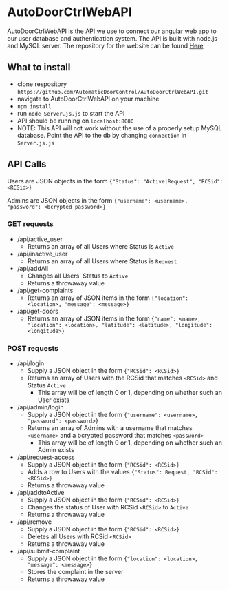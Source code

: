# AutoDoorCtrlWebAPI
AutoDoorCtrlWebAPI is the API we use to connect our angular web app to our user database and authentication system. The API is built with node.js and MySQL server. The repository for the website can be found [Here](https://github.com/AutomaticDoorControl/AutoDoorCtrlWeb)

## What to install
  * clone respository `https://github.com/AutomaticDoorControl/AutoDoorCtrlWebAPI.git`
  * navigate to AutoDoorCtrlWebAPI on your machine
  * `npm install`
  * run `node Server.js.js` to start the API
  * API should be running on `localhost:8080`
  * NOTE: This API will not work without the use of a properly setup MySQL database. Point the API to the db by changing `connection` in `Server.js.js`

## API Calls
Users are JSON objects in the form `{"Status": "Active|Request", "RCSid": <RCSid>}`

Admins are JSON objects in the form `{"username": <username>, "password": <bcrypted password>}`

### GET requests
* /api/active_user
    * Returns an array of all Users where Status is `Active`
* /api/inactive_user
    * Returns an array of all Users where Status is `Request`
* /api/addAll
    * Changes all Users' Status to `Active`
    * Returns a throwaway value
* /api/get-complaints
    * Returns an array of JSON items in the form `{"location": <location>, "message": <message>}`
* /api/get-doors
    * Returns an array of JSON items in the form `{"name": <name>, "location": <location>, "latitude": <latitude>, "longitude": <longitude>}`

### POST requests
* /api/login
    * Supply a JSON object in the form `{"RCSid": <RCSid>}`
    * Returns an array of Users with the RCSid that matches `<RCSid>` and Status `Active`
        * This array will be of length 0 or 1, depending on whether such an User exists
* /api/admin/login
    * Supply a JSON object in the form `{"username": <username>, "password": <password>}`
    * Returns an array of Admins with a username that matches `<username>` and a bcrypted password that matches `<password>`
        * This array will be of length 0 or 1, depending on whether such an Admin exists
* /api/request-access
    * Supply a JSON object in the form `{"RCSid": <RCSid>}`
    * Adds a row to Users with the values `{"Status": Request, "RCSid": <RCSid>}`
    * Returns a throwaway value
* /api/addtoActive
    * Supply a JSON object in the form `{"RCSid": <RCSid>}`
    * Changes the status of User with RCSid `<RCSid>` to `Active`
    * Returns a throwaway value
* /api/remove
    * Supply a JSON object in the form `{"RCSid": <RCSid>}`
    * Deletes all Users with RCSid `<RCSid>`
    * Returns a throwaway value
* /api/submit-complaint
    * Supply a JSON object in the form `{"location": <location>, "message": <message>}`
    * Stores the complaint in the server
    * Returns a throwaway value
